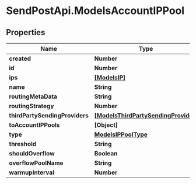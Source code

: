 # SendPostApi.ModelsAccountIPPool

## Properties
Name | Type | Description | Notes
------------ | ------------- | ------------- | -------------
**created** | **Number** |  | [optional] 
**id** | **Number** |  | [optional] 
**ips** | [**[ModelsIP]**](ModelsIP.md) |  | [optional] 
**name** | **String** |  | [optional] 
**routingMetaData** | **String** |  | [optional] 
**routingStrategy** | **Number** |  | [optional] 
**thirdPartySendingProviders** | [**[ModelsThirdPartySendingProvider]**](ModelsThirdPartySendingProvider.md) |  | [optional] 
**toAccountIPPools** | **[Object]** |  | [optional] 
**type** | [**ModelsIPPoolType**](ModelsIPPoolType.md) |  | [optional] 
**threshold** | **String** |  | [optional] 
**shouldOverflow** | **Boolean** |  | [optional] 
**overflowPoolName** | **String** |  | [optional] 
**warmupInterval** | **Number** |  | [optional] 


